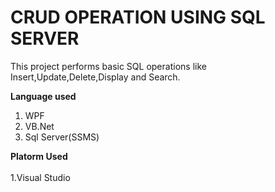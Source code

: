 # CRUD OPERATION USING SQL SERVER

This project performs basic SQL operations like Insert,Update,Delete,Display and Search.<br />

**Language used**<br />
1. WPF<br />
2. VB.Net<br />
3. Sql Server(SSMS)<br />

**Platorm Used**<br /><br />
1.Visual Studio
